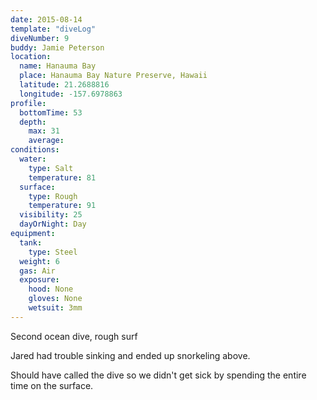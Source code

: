 ```yaml
---
date: 2015-08-14
template: "diveLog"
diveNumber: 9
buddy: Jamie Peterson
location:
  name: Hanauma Bay
  place: Hanauma Bay Nature Preserve, Hawaii
  latitude: 21.2688816
  longitude: -157.6978863
profile:
  bottomTime: 53
  depth:
    max: 31
    average:
conditions:
  water:
    type: Salt
    temperature: 81
  surface:
    type: Rough
    temperature: 91
  visibility: 25
  dayOrNight: Day
equipment:
  tank:
    type: Steel
  weight: 6
  gas: Air
  exposure:
    hood: None
    gloves: None
    wetsuit: 3mm
---
```

Second ocean dive, rough surf

Jared had trouble sinking and ended up snorkeling above.

Should have called the dive so we didn't get sick by spending the entire time on the surface.
